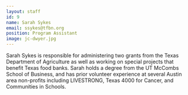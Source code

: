 ```yaml
---
layout: staff
id: 9
name: Sarah Sykes
email: ssykes@tfbn.org
position: Program Assistant
image: jc-dwyer.jpg
---
```

Sarah Sykes is responsible for administering two grants from the Texas Department of Agriculture as well as working on special projects that benefit Texas food banks. Sarah holds a degree from the UT McCombs School of Business, and has prior volunteer experience at several Austin area non-profits including LIVESTRONG, Texas 4000 for Cancer, and Communities in Schools.
